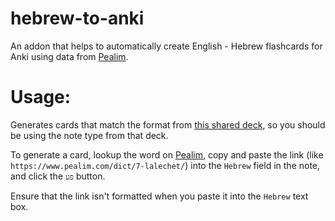 # hebrew-to-anki

An addon that helps to automatically create English - Hebrew flashcards for Anki using data from [Pealim](https://www.pealim.com/).

# Usage:
Generates cards that match the format from [this shared deck](https://ankiweb.net/shared/info/1332710792), so you should be using the note type from that deck.

To generate a card, lookup the word on [Pealim](https://www.pealim.com/), copy and paste the link (like `https://www.pealim.com/dict/7-lalechet/`) into the `Hebrew` field in the note, and click the `פע` button.

Ensure that the link isn't formatted when you paste it into the `Hebrew` text box.




